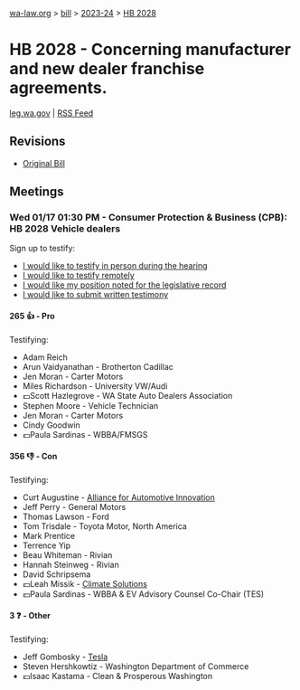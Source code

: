 [wa-law.org](/) > [bill](/bill/) > [2023-24](/bill/2023-24/) > [HB 2028](/bill/2023-24/hb/2028/)

# HB 2028 - Concerning manufacturer and new dealer franchise agreements.
[leg.wa.gov](https://app.leg.wa.gov/billsummary?BillNumber=2028&Year=2023&Initiative=false) | [RSS Feed](./rss.xml)

## Revisions
* [Original Bill](1/)

## Meetings
### Wed 01/17 01:30 PM - Consumer Protection & Business (CPB): HB 2028 Vehicle dealers
Sign up to testify:
* [I would like to testify in person during the hearing](https://app.leg.wa.gov/csi/Testifier/Add?chamber=House&mId=31661&aId=156573&caId=23132&tId=1)
* [I would like to testify remotely](https://app.leg.wa.gov/csi/Testifier/Add?chamber=House&mId=31661&aId=156573&caId=23132&tId=2)
* [I would like my position noted for the legislative record](https://app.leg.wa.gov/csi/Testifier/Add?chamber=House&mId=31661&aId=156573&caId=23132&tId=3)
* [I would like to submit written testimony](https://app.leg.wa.gov/csi/Testifier/Add?chamber=House&mId=31661&aId=156573&caId=23132&tId=4)

#### 265 👍 - Pro
Testifying:
* Adam Reich
* Arun Vaidyanathan - Brotherton Cadillac
* Jen Moran - Carter Motors
* Miles Richardson - University VW/Audi
* 💵Scott Hazlegrove - WA State Auto Dealers Association
* Stephen Moore - Vehicle Technician
* Jen Moran - Carter Motors
* Cindy Goodwin
* 💵Paula Sardinas - WBBA/FMSGS

#### 356 👎 - Con
Testifying:
* Curt Augustine - [Alliance for Automotive Innovation](/org/alliance_for_automotive_innovation/)
* Jeff Perry - General Motors
* Thomas Lawson - Ford
* Tom Trisdale - Toyota Motor, North America
* Mark Prentice
* Terrence Yip
* Beau Whiteman - Rivian
* Hannah Steinweg - Rivian
* David Schripsema
* 💵Leah Missik - [Climate Solutions](/org/climate_solutions/)
* 💵Paula Sardinas - WBBA & EV Advisory Counsel Co-Chair (TES)

#### 3 ❓ - Other
Testifying:
* Jeff Gombosky - [Tesla](/org/tesla/)
* Steven Hershkowtiz - Washington Department of Commerce
* 💵Isaac Kastama - Clean & Prosperous Washington
